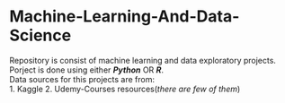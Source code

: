 # Machine-Learning-And-Data-Science #

Repository is consist of machine learning and data exploratory projects.<br/>
Porject is done using either ***Python*** OR ***R***.<br/>
Data sources for this projects are from:<br/>
    1. Kaggle 
    2. Udemy-Courses resources(*there are few of them*)